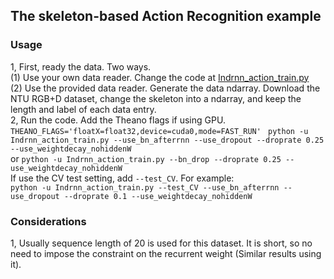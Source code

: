 ## The skeleton-based Action Recognition example  
### Usage  
1, First, ready the data. Two ways.  
  (1) Use your own data reader. Change the code at [Indrnn_action_train.py](https://github.com/Sunnydreamrain/IndRNN_Theano_Lasagne/blob/master/action%20recognition/Indrnn_action_train.py#L69)   
  (2) Use the provided data reader. Generate the data ndarray. Download the NTU RGB+D dataset, change the skeleton into a ndarray, and keep the length and label of each data entry.  
2, Run the code. Add the Theano flags if using GPU. `THEANO_FLAGS='floatX=float32,device=cuda0,mode=FAST_RUN' `
   `python -u Indrnn_action_train.py --use_bn_afterrnn --use_dropout --droprate 0.25 --use_weightdecay_nohiddenW`  
   or `python -u Indrnn_action_train.py --bn_drop --droprate 0.25 --use_weightdecay_nohiddenW`  
   If use the CV test setting, add `--test_CV`. For example:  
   `python -u Indrnn_action_train.py --test_CV --use_bn_afterrnn --use_dropout --droprate 0.1 --use_weightdecay_nohiddenW` 
   
### Considerations
1, Usually sequence length of 20 is used for this dataset. It is short, so no need to impose the constraint on the recurrent weight (Similar results using it).  
